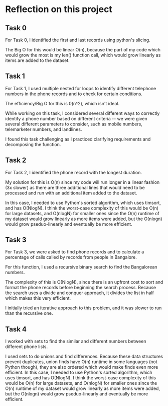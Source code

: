 # Reflection on this project

## Task 0

For Task 0, I identified the first and last records using python's slicing. 

The Big O for this would be linear O(n), because the part of my code which would grow the
most is my len() function call, which would grow linearly as items are added to the dataset. 

## Task 1 

For Task 1, I used multiple nested for loops to identify different telephone
numbers in the phone records and to check for certain conditions. 

The efficiency/Big O for this is 0(n^2), which isn't ideal. 

While working on this task, I considered several different ways to correctly identify a
phone number based on different criteria -- we were given several different parameters to consider,
such as mobile numbers, telemarketer numbers, and landlines. 

I found this task challenging as I practiced clarifying requirements and decomposing the function.

## Task 2 

For Task 2, I identified the phone record with the longest duration. 

My solution for this is O(n) since my code will run longer in a linear fashion (3x slower) as there
are three additional lines that would need to be processed and run with an additional item
added to the dataset. 

In this case, I needed to use Python's sorted algorithm, which uses timsort,
and has O(NlogN). I think the worst-case complexity of this would be O(n) for large datasets, and O(nlogN) for smaller ones since the O(n) runtime of my dataset would grow linearly as more items were added, but the O(nlogn) would grow pseduo-linearly and eventually be more efficient.

## Task 3

For Task 3, we were asked to find phone records and to calculate a percentage of calls called by records
from people in Bangalore. 

For this function, I used a recursive binary search to find the Bangalorean numbers. 

The complexity of this is O(NlogN), since there is an upfront cost to sort and format the phone records before
beginning the search process. Because the search uses a divide and conquer approach, it divides the list
in half which makes this very efficient. 

I initially tried an iterative approach to this problem, and it was slower to run than the recursive one. 

## Task 4

I worked with sets to find the similar and different numbers between different phone lists. 


I used sets to do unions and find differences. Because these data structures prevent duplicates,
union finds have O(n) runtime in some languages (not Python though), they are also ordered which
would make finds even more efficient. In this case, I needed to use Python's sorted algorithm, which uses timsort,
and has O(NlogN). I think the worst-case complexity of this would be O(n) for large datasets, and O(nlogN) for smaller ones since the O(n) runtime of my dataset would grow linearly as more items were added, but the O(nlogn) would grow pseduo-linearly and eventually be more efficient.